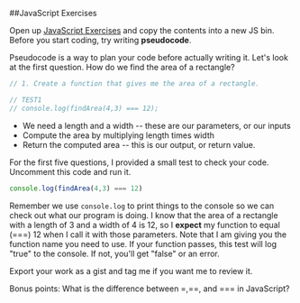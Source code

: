 ##JavaScript Exercises

Open up [JavaScript Exercises](javascript-exercises.js) and copy the contents into a new JS bin. Before you start coding, try writing **pseudocode**.

Pseudocode is a way to plan your code before actually writing it. Let's look at the first question. How do we find the area of a rectangle?

``` javascript
// 1. Create a function that gives me the area of a rectangle.

// TEST1
// console.log(findArea(4,3) === 12);
```

  * We need a length and a width -- these are our parameters, or our inputs
  * Compute the area by multiplying length times width
  * Return the computed area -- this is our output, or return value.

For the first five questions, I provided a small test to check your code. Uncomment this code and run it.

``` javascript
console.log(findArea(4,3) === 12)
```

Remember we use `console.log` to print things to the console so we can check out what our program is doing. I know that the area of a rectangle with a length of 3 and a width of 4 is 12, so I **expect** my function to equal (===) 12 when I call it with those parameters. Note that I am giving you the function name you need to use. If your function passes, this test will log "true" to the console. If not, you'll get "false" or an error.

Export your work as a gist and tag me if you want me to review it.

Bonus points: What is the difference between =,==, and === in JavaScript?




